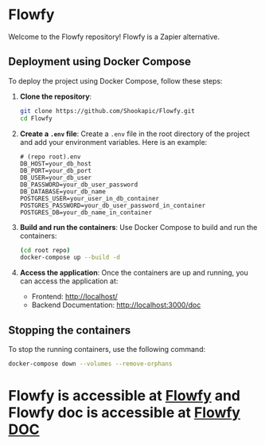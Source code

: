# Flowfy

Welcome to the Flowfy repository! Flowfy is a Zapier alternative.

## Deployment using Docker Compose

To deploy the project using Docker Compose, follow these steps:

1. **Clone the repository**:
    ```bash
    git clone https://github.com/Shookapic/Flowfy.git
    cd Flowfy
    ```

2. **Create a `.env` file**:
    Create a `.env` file in the root directory of the project and add your environment variables. Here is an example:
    ```env
    # (repo root).env
    DB_HOST=your_db_host
    DB_PORT=your_db_port
    DB_USER=your_db_user
    DB_PASSWORD=your_db_user_password
    DB_DATABASE=your_db_name
    POSTGRES_USER=your_user_in_db_container
    POSTGRES_PASSWORD=your_db_user_password_in_container
    POSTGRES_DB=your_db_name_in_container
    ```

3. **Build and run the containers**:
    Use Docker Compose to build and run the containers:
    ```bash
    (cd root repo)
    docker-compose up --build -d
    ```

4. **Access the application**:
    Once the containers are up and running, you can access the application at:
    - Frontend: [http://localhost/](http://localhost/)
    - Backend Documentation: [http://localhost:3000/doc](http://localhost:3000/doc)

## Stopping the containers

To stop the running containers, use the following command:
```bash
docker-compose down --volumes --remove-orphans
```

# Flowfy is accessible at [Flowfy](http://flowfy.duckdns.org) and Flowfy doc is accessible at [Flowfy DOC](http://flowfy.duckdns.org:3000/doc) 
